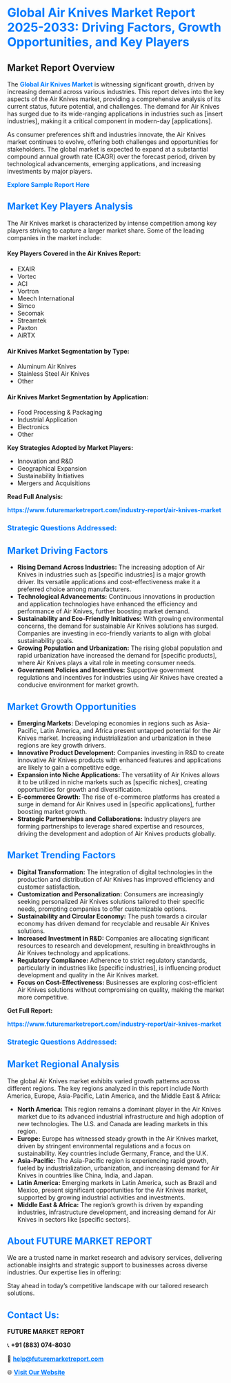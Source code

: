 <h1 style="color: #007BFF;">Global Air Knives Market Report 2025-2033: Driving Factors, Growth Opportunities, and Key Players</h1>

<section id="overview">
<h2>Market Report Overview</h2>
<p>The <a href="https://www.futuremarketreport.com/industry-report/air-knives-market" style="color: #007BFF; text-decoration: none;"><strong>Global Air Knives Market</strong></a> is witnessing significant growth, driven by increasing demand across various industries. This report delves into the key aspects of the Air Knives market, providing a comprehensive analysis of its current status, future potential, and challenges. The demand for Air Knives has surged due to its wide-ranging applications in industries such as [insert industries], making it a critical component in modern-day [applications].</p>
<p>As consumer preferences shift and industries innovate, the Air Knives market continues to evolve, offering both challenges and opportunities for stakeholders. The global market is expected to expand at a substantial compound annual growth rate (CAGR) over the forecast period, driven by technological advancements, emerging applications, and increasing investments by major players.</p>
</section>

<section id="overview">
<p><a href="https://www.futuremarketreport.com/request-sample/reportId=87713" style="color: #007BFF; text-decoration: none;"><strong>Explore Sample Report Here</strong></a></p>
</section>

<section id="key-players">
<h2 style="color: #007BFF;">Market Key Players Analysis</h2>
<p>The Air Knives market is characterized by intense competition among key players striving to capture a larger market share. Some of the leading companies in the market include:</p>
<h4>Key Players Covered in the Air Knives Report:</h4>
<ul><li>EXAIR</li><li>Vortec</li><li>ACI</li><li>Vortron</li><li>Meech International</li><li>Simco</li><li>Secomak</li><li>Streamtek</li><li>Paxton</li><li>AiRTX</li></ul>
<h4>Air Knives Market Segmentation by Type:</h4>
<ul><li>Aluminum Air Knives</li><li>Stainless Steel Air Knives</li><li>Other</li></ul>

<h4>Air Knives Market Segmentation by Application:</h4>
<ul><li>Food Processing &amp; Packaging</li><li>Industrial Application</li><li>Electronics</li><li>Other</li></ul>
<p><strong>Key Strategies Adopted by Market Players:</strong></p>
<ul>
<li>Innovation and R&D</li>
<li>Geographical Expansion</li>
<li>Sustainability Initiatives</li>
<li>Mergers and Acquisitions</li>
</ul>
</section>

<section>
<p><strong>Read Full Analysis: </strong></p><a href="https://www.futuremarketreport.com/industry-report/air-knives-market" style="color: #007BFF; text-decoration: none;"><strong>https://www.futuremarketreport.com/industry-report/air-knives-market</strong></a>
<h3 style="color: #007BFF;">Strategic Questions Addressed:</h3>
</section>

<section id="driving-factors">
<h2 style="color: #007BFF;">Market Driving Factors</h2>
<ul>
<li><strong>Rising Demand Across Industries:</strong> The increasing adoption of Air Knives in industries such as [specific industries] is a major growth driver. Its versatile applications and cost-effectiveness make it a preferred choice among manufacturers.</li>
<li><strong>Technological Advancements:</strong> Continuous innovations in production and application technologies have enhanced the efficiency and performance of Air Knives, further boosting market demand.</li>
<li><strong>Sustainability and Eco-Friendly Initiatives:</strong> With growing environmental concerns, the demand for sustainable Air Knives solutions has surged. Companies are investing in eco-friendly variants to align with global sustainability goals.</li>
<li><strong>Growing Population and Urbanization:</strong> The rising global population and rapid urbanization have increased the demand for [specific products], where Air Knives plays a vital role in meeting consumer needs.</li>
<li><strong>Government Policies and Incentives:</strong> Supportive government regulations and incentives for industries using Air Knives have created a conducive environment for market growth.</li>
</ul>
</section>

<section id="growth-opportunities">
<h2 style="color: #007BFF;">Market Growth Opportunities</h2>
<ul>
<li><strong>Emerging Markets:</strong> Developing economies in regions such as Asia-Pacific, Latin America, and Africa present untapped potential for the Air Knives market. Increasing industrialization and urbanization in these regions are key growth drivers.</li>
<li><strong>Innovative Product Development:</strong> Companies investing in R&D to create innovative Air Knives products with enhanced features and applications are likely to gain a competitive edge.</li>
<li><strong>Expansion into Niche Applications:</strong> The versatility of Air Knives allows it to be utilized in niche markets such as [specific niches], creating opportunities for growth and diversification.</li>
<li><strong>E-commerce Growth:</strong> The rise of e-commerce platforms has created a surge in demand for Air Knives used in [specific applications], further boosting market growth.</li>
<li><strong>Strategic Partnerships and Collaborations:</strong> Industry players are forming partnerships to leverage shared expertise and resources, driving the development and adoption of Air Knives products globally.</li>
</ul>
</section>

<section id="trending-factors">
<h2 style="color: #007BFF;">Market Trending Factors</h2>
<ul>
<li><strong>Digital Transformation:</strong> The integration of digital technologies in the production and distribution of Air Knives has improved efficiency and customer satisfaction.</li>
<li><strong>Customization and Personalization:</strong> Consumers are increasingly seeking personalized Air Knives solutions tailored to their specific needs, prompting companies to offer customizable options.</li>
<li><strong>Sustainability and Circular Economy:</strong> The push towards a circular economy has driven demand for recyclable and reusable Air Knives solutions.</li>
<li><strong>Increased Investment in R&D:</strong> Companies are allocating significant resources to research and development, resulting in breakthroughs in Air Knives technology and applications.</li>
<li><strong>Regulatory Compliance:</strong> Adherence to strict regulatory standards, particularly in industries like [specific industries], is influencing product development and quality in the Air Knives market.</li>
<li><strong>Focus on Cost-Effectiveness:</strong> Businesses are exploring cost-efficient Air Knives solutions without compromising on quality, making the market more competitive.</li>
</ul>
</section>

<section>
<p><strong>Get Full Report: </strong></p><a href="https://www.futuremarketreport.com/industry-report/air-knives-market" style="color: #007BFF; text-decoration: none;"><strong>https://www.futuremarketreport.com/industry-report/air-knives-market</strong></a>
<h3 style="color: #007BFF;">Strategic Questions Addressed:</h3>
</section>


<section id="regional-analysis">
<h2 style="color: #007BFF;">Market Regional Analysis</h2>
<p>The global Air Knives market exhibits varied growth patterns across different regions. The key regions analyzed in this report include North America, Europe, Asia-Pacific, Latin America, and the Middle East & Africa:</p>
<ul>
<li><strong>North America:</strong> This region remains a dominant player in the Air Knives market due to its advanced industrial infrastructure and high adoption of new technologies. The U.S. and Canada are leading markets in this region.</li>
<li><strong>Europe:</strong> Europe has witnessed steady growth in the Air Knives market, driven by stringent environmental regulations and a focus on sustainability. Key countries include Germany, France, and the U.K.</li>
<li><strong>Asia-Pacific:</strong> The Asia-Pacific region is experiencing rapid growth, fueled by industrialization, urbanization, and increasing demand for Air Knives in countries like China, India, and Japan.</li>
<li><strong>Latin America:</strong> Emerging markets in Latin America, such as Brazil and Mexico, present significant opportunities for the Air Knives market, supported by growing industrial activities and investments.</li>
<li><strong>Middle East & Africa:</strong> The region’s growth is driven by expanding industries, infrastructure development, and increasing demand for Air Knives in sectors like [specific sectors].</li>
</ul>
</section>

<footer>
<h2 style="color: #007BFF;">About FUTURE MARKET REPORT</h2>
<p>We are a trusted name in market research and advisory services, delivering actionable insights and strategic support to businesses across diverse industries. Our expertise lies in offering:</p>

<p>Stay ahead in today’s competitive landscape with our tailored research solutions.</p>

<h2 style="color: #007BFF;">Contact Us:</h2>
<p><strong>FUTURE MARKET REPORT</strong></p>
<p>📞 <strong>+91 (883) 074-8030</strong></p>
<p>📧 <strong><a href="mailto:help@futuremarketreport.com" style="color: #007BFF;">help@futuremarketreport.com</a></strong></p>
<p>🌐 <strong><a href="https://www.futuremarketreport.com/" style="color: #007BFF;">Visit Our Website</a></strong></p>
</footer>